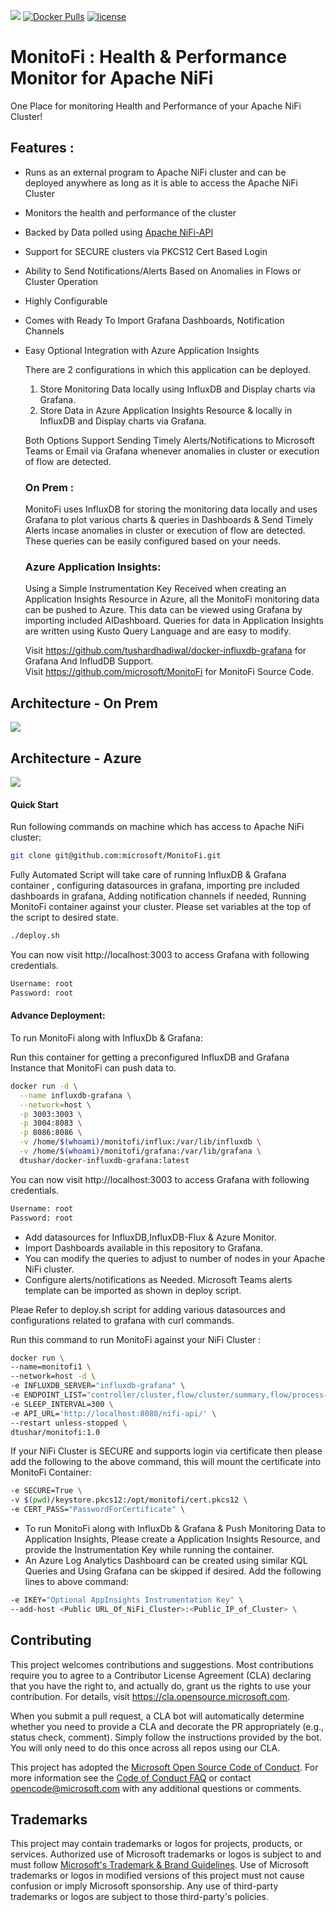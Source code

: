 ![](./Docs/monitofilogo.png)
[![Docker Pulls](https://img.shields.io/docker/pulls/dtushar/monitofi.svg)](https://hub.docker.com/r/dtushar/monitofi) [![license](https://img.shields.io/github/license/microsoft/MonitoFi)](https://hub.docker.com/r/dtushar/monitofi)
# MonitoFi : Health & Performance Monitor for Apache NiFi

  One Place for monitoring Health and Performance of your Apache NiFi Cluster!

## Features :

* Runs as an external program to Apache NiFi cluster and can be deployed anywhere as long as it is able to access the Apache NiFi Cluster
* Monitors the health and performance of the cluster
* Backed by Data polled using [Apache NiFi-API](https://nifi.apache.org/docs/nifi-docs/rest-api/index.html)
* Support for SECURE clusters via PKCS12 Cert Based Login
* Ability to Send Notifications/Alerts Based on Anomalies in Flows or Cluster Operation
* Highly Configurable
* Comes with Ready To Import Grafana Dashboards, Notification Channels
* Easy Optional Integration with Azure Application Insights
  
  There are 2 configurations in which this application can be deployed. 

  1. Store Monitoring Data locally using InfluxDB and Display charts via Grafana.
  2. Store Data in Azure Application Insights Resource & locally in InfluxDB and Display charts via Grafana.

  Both Options Support Sending Timely Alerts/Notifications to Microsoft Teams or Email via Grafana whenever anomalies in cluster or execution of flow are detected.
  
  ### On Prem :
  MonitoFi uses InfluxDB for storing the monitoring data locally and uses Grafana to plot various charts & queries in Dashboards & Send Timely Alerts incase anomalies in cluster or execution of flow are detected. These queries can be easily configured based on your needs.

  ### Azure Application Insights: 
  Using a Simple Instrumentation Key Received when creating an Application Insights Resource in Azure, all the MonitoFi monitoring data can be pushed to Azure. This data can be viewed using Grafana by importing included AIDashboard. Queries for data in Application Insights are written using Kusto Query Language and are easy to modify.

  Visit https://github.com/tushardhadiwal/docker-influxdb-grafana for Grafana And InfludDB Support.\
  Visit https://github.com/microsoft/MonitoFi for MonitoFi Source Code.

## Architecture - On Prem

![](./Docs/MonitoFiOnpremArchDiagram.png)


## Architecture - Azure

![](./Docs/MonitoFiAzureArchitectureDiagram.png)

#### Quick Start

Run following commands on machine which has access to Apache NiFi cluster:
```sh
git clone git@github.com:microsoft/MonitoFi.git
```
Fully Automated Script will take care of running InfluxDB & Grafana container , configuring datasources in grafana, importing pre included dashboards in grafana, Adding notification channels if needed, Running MonitoFi container against your cluster. Please set variables at the top of the script to desired state.
```sh
./deploy.sh
```

You can now visit http://localhost:3003 to access Grafana with following credentials.
```sh
Username: root
Password: root
```

#### Advance Deployment:

To run MonitoFi along with InfluxDb & Grafana:

Run this container for getting a preconfigured InfluxDB and Grafana Instance that MonitoFi can push data to.

```sh
docker run -d \
  --name influxdb-grafana \
  --network=host \
  -p 3003:3003 \
  -p 3004:8083 \
  -p 8086:8086 \
  -v /home/$(whoami)/monitofi/influx:/var/lib/influxdb \
  -v /home/$(whoami)/monitofi/grafana:/var/lib/grafana \
  dtushar/docker-influxdb-grafana:latest
```
You can now visit http://localhost:3003 to access Grafana with following credentials.
```sh
Username: root
Password: root
```

- Add datasources for InfluxDB,InfluxDB-Flux & Azure Monitor. 
- Import Dashboards available in this repository to Grafana. 
- You can modify the queries to adjust to number of nodes in your Apache NiFi cluster.
- Configure alerts/notifications as Needed. Microsoft Teams alerts template can be imported as shown in deploy script.

Pleae Refer to deploy.sh script for adding various datasources and configurations related to grafana with curl commands.

Run this command to run MonitoFi against your NiFi Cluster :

```sh
docker run \
--name=monitofi1 \
--network=host -d \
-e INFLUXDB_SERVER="influxdb-grafana" \
-e ENDPOINT_LIST="controller/cluster,flow/cluster/summary,flow/process-groups/root,flow/status,counters,system-diagnostics" \
-e SLEEP_INTERVAL=300 \
-e API_URL='http://localhost:8080/nifi-api/' \
--restart unless-stopped \
dtushar/monitofi:1.0
```

If your NiFi Cluster is SECURE and supports login via certificate then please add the following to the above command, this will mount the certificate into MonitoFi Container:
```sh
-e SECURE=True \
-v $(pwd)/keystore.pkcs12:/opt/monitofi/cert.pkcs12 \
-e CERT_PASS="PasswordForCertificate" \
```

* To run MonitoFi along with InfluxDb & Grafana & Push Monitoring Data to Application Insights, Please create a Application Insights Resource, and provide the Instrumentation Key while running the container.  
* An Azure Log Analytics Dashboard can be created using similar KQL Queries and Using Grafana can be skipped if desired. Add the following lines to above command:

```sh
-e IKEY="Optional AppInsights Instrumentation Key" \ 
--add-host <Public URL_Of_NiFi_Cluster>:<Public_IP_of_Cluster> \
```

## Contributing

This project welcomes contributions and suggestions.  Most contributions require you to agree to a
Contributor License Agreement (CLA) declaring that you have the right to, and actually do, grant us
the rights to use your contribution. For details, visit https://cla.opensource.microsoft.com.

When you submit a pull request, a CLA bot will automatically determine whether you need to provide
a CLA and decorate the PR appropriately (e.g., status check, comment). Simply follow the instructions
provided by the bot. You will only need to do this once across all repos using our CLA.

This project has adopted the [Microsoft Open Source Code of Conduct](https://opensource.microsoft.com/codeofconduct/).
For more information see the [Code of Conduct FAQ](https://opensource.microsoft.com/codeofconduct/faq/) or
contact [opencode@microsoft.com](mailto:opencode@microsoft.com) with any additional questions or comments.

## Trademarks

This project may contain trademarks or logos for projects, products, or services. Authorized use of Microsoft 
trademarks or logos is subject to and must follow 
[Microsoft's Trademark & Brand Guidelines](https://www.microsoft.com/en-us/legal/intellectualproperty/trademarks/usage/general).
Use of Microsoft trademarks or logos in modified versions of this project must not cause confusion or imply Microsoft sponsorship.
Any use of third-party trademarks or logos are subject to those third-party's policies.

